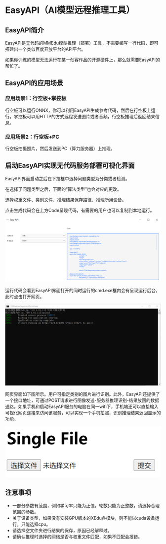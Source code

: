 

# EasyAPI（AI模型远程推理工具）

## EasyAPI简介

EasyAPI是无代码的MMEdu模型推理（部署）工具，不需要编写一行代码，即可搭建出一个类似百度开放平台的API平台。

如果你训练的模型无法运行在某一创客作品的开源硬件上，那么就需要EasyAPI的帮忙了。

## EasyAPI的应用场景

### 应用场景1：行空板+掌控板

行空板可以运行ONNX，你可以利用EasyAPI生成参考代码，然后在行空板上运行。掌控板可以用HTTP的方式远程发送图片或者音频，行空板推理后返回结果信息。

### 应用场景2：行空板+PC

行空板拍摄照片，然后发送到PC（算力服务器）上推理。


## 启动EasyAPI实现无代码服务部署可视化界面

EasyAPI界面启动之后在下拉框中选择问题类型为分类或者检测。

在选择了问题类型之后，下面的“算法类型”也会对应的更改。

选择权重文件、类别文件、推理结果保存路径、推理所用设备。

点击生成代码会在上方Code呈现代码，有需要的用户也可以复制到本地运行。

![image](../images/easydl/API_code.png)

运行代码会看到EasyAPI界面打开的同时运行的cmd.exe框内会有呈现运行后台，此时点击打开网页。

![image](../images/easydl/API运行后台.png)

网页界面如下图所示。用户可指定类别的图片进行识别。此外，EasyAPI还提供了一个接口地址，可通过POST请求进行图像发送-服务器推理识别-结果放回的数据通路。如果手机和启动EasyAPI服务的电脑在同一wifi下，手机端还可以直接输入可视化网页连接来访问该服务，可以实现一个手机拍照，识别推理结果返回显示的功能。

![image](../images/easydl/API测试.png)

## 注意事项

* 一部分参数有范围，例如学习率只能为正值，轮数只能为正整数，请选择合理范围的参数。
* 关于设备类型，如果没有安装GPU版本的XEdu各模块，则不能以cuda设备运行，只能选择cpu。
* 请选择空文件夹进行结果的保存，原因已经解释过。
* 请确认推理时选择的网络是否与权重文件匹配，如果不匹配会报错。
